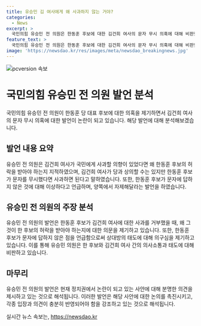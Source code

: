 ```yaml
---
title: 유승민 김 여사에게 왜 사과하지 않는 거야?
categories:
  - News
excerpt: >
  국민의힘 유승민 전 의원은 한동훈 후보에 대한 김건희 여사의 문자 무시 의혹에 대해 비판했습니다. 김 여사가 사과할 경우 왜 후보의 허락을 받아야 하는지 지적하며, 후보도 문자에 답하지 않은 점을 이상하게 여겼습니다. 유 전 의원은 양 측이 유치한 진실게임을 벌이고 있다며 자제를 당부했습니다.
feature_text: >
  국민의힘 유승민 전 의원은 한동훈 후보에 대한 김건희 여사의 문자 무시 의혹에 대해 비판했습니다. 김 여사가 사과할 경우 왜 후보의 허락을 받아야 하는지 지적하며, 후보도 문자에 답하지 않은 점을 이상하게 여겼습니다. 유 전 의원은 양 측이 유치한 진실게임을 벌이고 있다며 자제를 당부했습니다.
image: 'https://newsdao.kr/res/images/meta/newsdao_breakingnews.jpg'
---
```


<p><img src="https://newsdao.kr/res/images/meta/newsdao_breakingnews.jpg" alt="pcversion 속보" /></p>

<h1>국민의힘 유승민 전 의원 발언 분석</h1>

<p data-ke-size="size16">국민의힘 유승민 전 의원이 한동훈 당 대표 후보에 대한 의혹을 제기하면서 김건희 여사의 문자 무시 의혹에 대한 발언이 논란이 되고 있습니다. 해당 발언에 대해 분석해보겠습니다.</p>

<h2 data-ke-size="size26">발언 내용 요약</h2>

<p data-ke-size="size16">유승민 전 의원은 김건희 여사가 국민에게 사과할 의향이 있었다면 왜 한동훈 후보의 허락을 받아야 하는지 지적하였으며, 김건희 여사가 당과 상의할 수는 있지만 한동훈 후보가 문자를 무시했다면 사과하면 된다고 말하였습니다. 또한, 한동훈 후보가 문자에 답하지 않은 것에 대해 이상하다고 언급하며, 양쪽에서 자제해달라는 발언을 하였습니다.</p>

<h2 data-ke-size="size26">유승민 전 의원의 주장 분석</h2>

<p data-ke-size="size16">유승민 전 의원의 발언은 한동훈 후보가 김건희 여사에 대한 사과를 거부했을 때, 왜 그것이 한 후보의 허락을 받아야 하는지에 대한 의문을 제기하고 있습니다. 또한, 한동훈 후보가 문자에 답하지 않은 점을 언급함으로써 상대방의 태도에 대해 의구심을 제기하고 있습니다. 이를 통해 유승민 의원은 한 후보와 김건희 여사 간의 의사소통과 태도에 대해 비판하고 있습니다.</p>

<h2 data-ke-size="size26">마무리</h2>

<p data-ke-size="size16">유승민 전 의원의 발언은 현재 정치권에서 논란이 되고 있는 사안에 대해 분명한 의견을 제시하고 있는 것으로 해석됩니다. 이러한 발언은 해당 사안에 대한 논의를 촉진시키고, 각종 입장과 의견이 충분히 반영되어야 함을 강조하고 있는 것으로 해석됩니다.</p>
실시간 뉴스 속보는, <a href="https://newsdao.kr" rel="dofollow">https://newsdao.kr</a>


